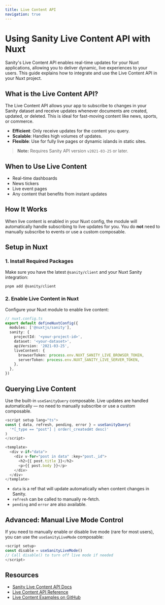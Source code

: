 ```yaml
---
title: Live Content API
navigation: true
---
```


# Using Sanity Live Content API with Nuxt

Sanity's Live Content API enables real-time updates for your Nuxt applications, allowing you to deliver dynamic, live experiences to your users. This guide explains how to integrate and use the Live Content API in your Nuxt project.

## What is the Live Content API?

The Live Content API allows your app to subscribe to changes in your Sanity dataset and receive updates whenever documents are created, updated, or deleted. This is ideal for fast-moving content like news, sports, or commerce.

- **Efficient**: Only receive updates for the content you query.
- **Scalable**: Handles high volumes of updates.
- **Flexible**: Use for fully live pages or dynamic islands in static sites.

> **Note:** Requires Sanity API version `v2021-03-25` or later.

## When to Use Live Content

- Real-time dashboards
- News tickers
- Live event pages
- Any content that benefits from instant updates

## How It Works

When live content is enabled in your Nuxt config, the module will automatically handle subscribing to live updates for you. You do **not** need to manually subscribe to events or use a custom composable.

## Setup in Nuxt

### 1. Install Required Packages

Make sure you have the latest `@sanity/client` and your Nuxt Sanity integration:

```bash
pnpm add @sanity/client
```

### 2. Enable Live Content in Nuxt

Configure your Nuxt module to enable live content:

```ts
// nuxt.config.ts
export default defineNuxtConfig({
  modules: ['@nuxtjs/sanity'],
  sanity: {
    projectId: '<your-project-id>',
    dataset: '<your-dataset>',
    apiVersion: '2021-03-25',
    liveContent: {
      browserToken: process.env.NUXT_SANITY_LIVE_BROWSER_TOKEN,
      serverToken: process.env.NUXT_SANITY_LIVE_SERVER_TOKEN,
    },
  },
})
```

## Querying Live Content

Use the built-in `useSanityQuery` composable. Live updates are handled automatically &mdash; no need to manually subscribe or use a custom composable.

```ts
<script setup lang="ts">
const { data, refresh, pending, error } = useSanityQuery(
  '*[_type == "post"] | order(_createdAt desc)'
)
</script>

<template>
  <div v-if="data">
    <div v-for="post in data" :key="post._id">
      <h2>{{ post.title }}</h2>
      <p>{{ post.body }}</p>
    </div>
  </div>
</template>
```

- `data` is a ref that will update automatically when content changes in Sanity.
- `refresh` can be called to manually re-fetch.
- `pending` and `error` are also available.

## Advanced: Manual Live Mode Control

If you need to manually enable or disable live mode (rare for most users), you can use the `useSanityLiveMode` composable:

```ts
<script setup>
const disable = useSanityLiveMode()
// Call disable() to turn off live mode if needed
</script>
```

## Resources

- [Sanity Live Content API Docs](https://www.sanity.io/docs/content-lake/live-content-api)
- [Live Content API Reference](https://www.sanity.io/docs/http-reference/live)
- [Live Content Examples on GitHub](https://github.com/sanity-io/lcapi-examples)

